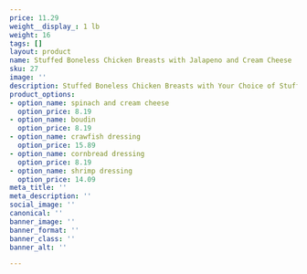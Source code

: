 ```yaml
---
price: 11.29
weight__display_: 1 lb
weight: 16
tags: []
layout: product
name: Stuffed Boneless Chicken Breasts with Jalapeno and Cream Cheese
sku: 27
image: ''
description: Stuffed Boneless Chicken Breasts with Your Choice of Stuffing
product_options:
- option_name: spinach and cream cheese
  option_price: 8.19
- option_name: boudin
  option_price: 8.19
- option_name: crawfish dressing
  option_price: 15.89
- option_name: cornbread dressing
  option_price: 8.19
- option_name: shrimp dressing
  option_price: 14.09
meta_title: ''
meta_description: ''
social_image: ''
canonical: ''
banner_image: ''
banner_format: ''
banner_class: ''
banner_alt: ''

---
```

